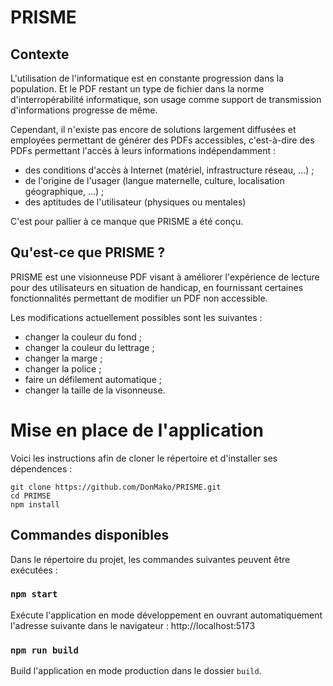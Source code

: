 # PRISME

## Contexte

L'utilisation de l'informatique est en constante progression dans la population. Et le PDF restant un type de fichier dans la norme d'interropérabilité informatique, son usage comme support de transmission d'informations progresse de même.

Cependant, il n'existe pas encore de solutions largement diffusées et employées permettant de générer des PDFs accessibles, c'est-à-dire des PDFs permettant l'accès à leurs informations indépendamment :
- des conditions d'accès à Internet (matériel, infrastructure réseau, ...) ;
- de l'origine de l'usager (langue maternelle, culture, localisation géographique, ...) ;
- des aptitudes de l'utilisateur (physiques ou mentales)

C'est pour pallier à ce manque que PRISME a été conçu.

## Qu'est-ce que PRISME ?

PRISME est une visionneuse PDF visant à améliorer l'expérience de lecture pour des utilisateurs en situation de handicap, en fournissant certaines fonctionnalités permettant de modifier un PDF non accessible.

Les modifications actuellement possibles sont les suivantes :
- changer la couleur du fond ;
- changer la couleur du lettrage ;
- changer la marge ;
- changer la police ;
- faire un défilement automatique ;
- changer la taille de la visonneuse. 

# Mise en place de l'application

Voici les instructions afin de cloner le répertoire et d'installer ses dépendences :
```
git clone https://github.com/DonMako/PRISME.git
cd PRIMSE
npm install
```

## Commandes disponibles 

Dans le répertoire du projet, les commandes suivantes peuvent être exécutées :

### `npm start`

Exécute l'application en mode développement en ouvrant automatiquement l'adresse suivante dans le navigateur : http://localhost:5173

### `npm run build`

Build l'application en mode production dans le dossier `build`.
